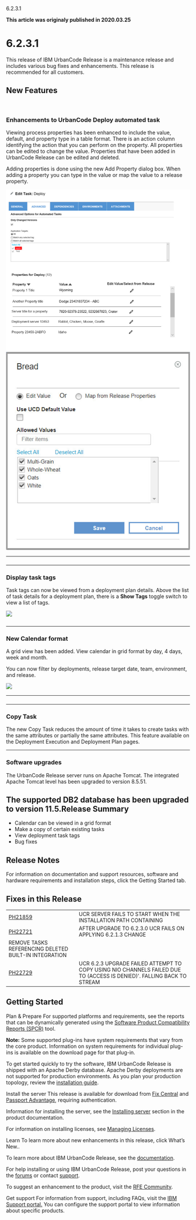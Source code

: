 





6.2.3.1

**This article was originaly published in 2020.03.25**


6.2.3.1
=======




This release of IBM UrbanCode Release is a maintenance release and includes various bug fixes and enhancements. This release is recommended for all customers.

New Features
------------


 
### Enhancements to UrbanCode Deploy automated task


Viewing process properties has been enhanced to include the value, default, and property type in a table format. There is an action column identifying the action that you can perform on the property. All properties can be edited to change the value. Properties that have been added in UrbanCode Release can be edited and deleted.

Adding properties is done using the new Add Property dialog box. When adding a property you can type in the value or map the value to a release property.

![](automatetask_processproperties.jpg)
![](automatetask_1.jpg)


---


### 




---


### Display task tags


Task tags can now be viewed from a deployment plan details. Above the list of task details for a deployment plan, there is a **Show Tags** toggle switch to view a list of tags.

![](http://www.urbancode.comhideshowtags-1024x279.png)
### 




---


### New Calendar format


A grid view has been added. View calendar in grid format by day, 4 days, week and month.

You can now filter by deployments, release target date, team, environment, and release.

![](http://www.urbancode.comucr6231_calendar-1024x488.png)


---


### 




---


### Copy Task


The new Copy Task reduces the amount of time it takes to create tasks with the same attributes or partially the same attributes. This feature available on the Deployment Execution and Deployment Plan pages.



---


### Software upgrades


The UrbanCode Release server runs on Apache Tomcat. The integrated Apache Tomcat level has been upgraded to version 8.5.51.

The supported DB2 database has been upgraded to version 11.5.Release Summary
---------------

  
* Calendar can be viewed in a grid format
* Make a copy of certain existing tasks
* View deployment task tags
* Bug fixes

Release Notes
-------------

  
For information on documentation and support resources, software and hardware requirements and installation steps, click the Getting Started tab.

Fixes in this Release
---------------------




|  |  |
| --- | --- |
| [PH21859](http://www.ibm.com/support/docview.wss?uid=swg1PH21859) | UCR SERVER FAILS TO START WHEN THE INSTALLATION PATH CONTAINING |
| [PH22721](http://www.ibm.com/support/docview.wss?uid=swg1PH22721) | AFTER UPGRADE TO 6.2.3.0 UCR FAILS ON APPLYING 6.2.1.3 CHANGE
REMOVE TASKS REFERENCING DELETED BUILT-IN INTEGRATION |
| [PH22729](http://www.ibm.com/support/docview.wss?uid=swg1PH22729) | UCR 6.2.3 UPGRADE FAILED ATTEMPT TO COPY USING NIO CHANNELS FAILED DUE TO (ACCESS IS DENIED)'. FALLING BACK TO STREAM |


Getting Started
---------------

  

Plan & Prepare
For supported platforms and requirements, see the reports that can be dynamically generated using the [Software Product Compatibility Reports (SPCR)](https://www.ibm.com/software/reports/compatibility/clarity/index.html) tool.

**Note:** Some supported plug-ins have system requirements that vary from the core product. Information on system requirements for individual plug-ins is available on the download page for that plug-in.

To get started quickly to try the software, IBM UrbanCode Release is shipped with an Apache Derby database. Apache Derby deployments are not supported for production environments. As you plan your production topology, review the [installation guide](http://www-01.ibm.com/support/knowledgecenter/SS4GCC_6.2.3/com.ibm.urelease.doc/topics/install_ov.html).




Install the server
This release is available for download from [Fix Central](https://www-945.ibm.com/support/fixcentral/swg/selectFixes?parent=ibm%7ERational&product=ibm/Rational/UrbanCode+Release&release=All&platform=All&function=all&source=fc) and [Passport Advantage](https://www.ibm.com/software/howtobuy/passportadvantage/paocustomer), requiring authentication.



Information for installing the server, see the [Installing server](http://www-01.ibm.com/support/knowledgecenter/SS4GCC_6.2.3/com.ibm.urelease.doc/topics/install_ov.html) section in the product documentation.

For information on installing licenses, see [Managing Licenses](https://www.ibm.com/support/knowledgecenter/SS4GCC_6.2.3/com.ibm.urelease.doc/topics/licenseManage.html).




Learn
To learn more about new enhancements in this release, click What’s New..

To learn more about IBM UrbanCode Release, see the [documentation](http://www-01.ibm.com/support/knowledgecenter/SS4GCC_6.2.3/com.ibm.urelease.doc/ucr_version_welcome.html).

For help installing or using IBM UrbanCode Release, post your questions in the [forums](https://developer.ibm.com/answers?community=urbancode) or contact [support](http://www-947.ibm.com/support/entry/portal/support?brandind=Rational).

To suggest an enhancement to the product, visit the [RFE Community](http://www.ibm.com/developerworks/rfe/execute?use_case=submitRfe).




Get support
For information from support, including FAQs, visit the [IBM Support portal.](http://www-947.ibm.com/support/entry/portal/support?brandind=Rational) You can configure the support portal to view information about specific products.






